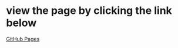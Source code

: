# view the page by clicking the link below
[GitHub Pages](https://makz001.github.io/learning-html-css/Tribute_page_freeCodeCamp_project/)
